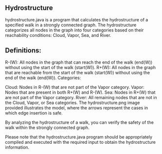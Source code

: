 ## Hydrostructure

hydrostructure.java is a program that calculates the hydrostructure of a specified walk in a strongly connected graph. The hydrostructure categorizes all nodes in the graph into four categories based on their reachability conditions: Cloud, Vapor, Sea, and River.

## Definitions:

R-(W): All nodes in the graph that can reach the end of the walk (end(W)) without using the start of the walk (start(W)).
R+(W): All nodes in the graph that are reachable from the start of the walk (start(W)) without using the end of the walk (end(W)).
Categories:

Cloud: Nodes in R-(W) that are not part of the Vapor category.
Vapor: Nodes that are present in both R+(W) and R-(W).
Sea: Nodes in R+(W) that are not part of the Vapor category.
River: All remaining nodes that are not in the Cloud, Vapor, or Sea categories.
The hydrostructure.png image provided illustrates the model, where the arrows represent the cases in which edge insertion is safe.

By analyzing the hydrostructure of a walk, you can verify the safety of the walk within the strongly connected graph.

Please note that the hydrostructure.java program should be appropriately compiled and executed with the required input to obtain the hydrostructure information.

